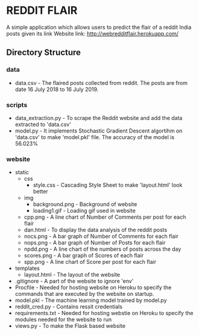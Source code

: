 # REDDIT FLAIR
A simple application which allows users to predict the flair of a reddit India posts given its link
Website link: http://webredditflair.herokuapp.com/
## Directory Structure

### data
* data.csv - The flaired posts collected from reddit. The posts are from date 16 July 2018 to 16 July 2019.

### scripts
* data_extraction.py - To scrape the Reddit website and add the data extracted to 'data.csv'
* model.py - It implements Stochastic Gradient Descent algortihm on 'data.csv' to make 'model.pkl' file. The accuracy of the model is 56.023%

### website
* static
  * css 
    * style.css - Cascading Style Sheet to make 'layout.html' look better
  * img
    * background.png - Background of website
    * loading1.gif - Loading gif used in website
  * cpp.png - A line chart of Number of Comments per post for each flair
  * dan.html - To display the data analysis of the reddit posts
  * nocs.png - A bar graph of Number of Comments for each flair
  * nops.png - A bar graph of Number of Posts for each flair
  * npdd.png - A line chart of the numbers of posts across the day
  * scores.png - A bar graph of Scores of each flair
  * spp.png - A line chart of Score per post for each flair
* templates
  * layout.html - The layout of the website
* .gitignore - A part of the website to ignore 'env'
* Procfile - Needed for hosting website on Heroku to specify the commands that are executed by the website on startup.    
* model.pkl - The machine learning model trained by model.py
* reddit_cred.py - Contains ressit credentials
* requirements.txt - Needed for hosting webstie on Heroku to specify the modules needed for the website to run
* views.py - To make the Flask based website







